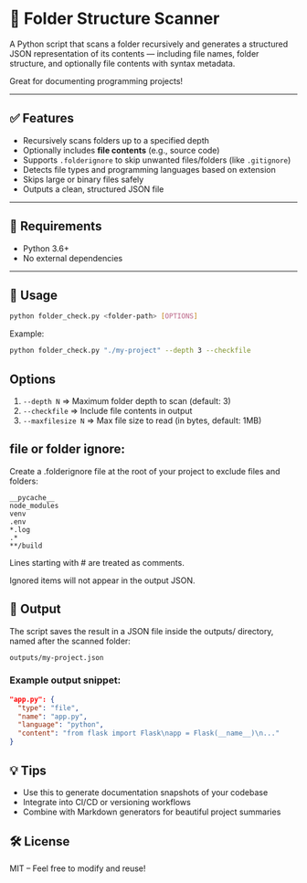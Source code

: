 # 📁 Folder Structure Scanner

A Python script that scans a folder recursively and generates a structured JSON representation of its contents — including file names, folder structure, and optionally file contents with syntax metadata.

Great for documenting programming projects!

---

## ✅ Features

- Recursively scans folders up to a specified depth
- Optionally includes **file contents** (e.g., source code)
- Supports `.folderignore` to skip unwanted files/folders (like `.gitignore`)
- Detects file types and programming languages based on extension
- Skips large or binary files safely
- Outputs a clean, structured JSON file

---

## 🧰 Requirements

- Python 3.6+
- No external dependencies

---

## 🚀 Usage

```bash
python folder_check.py <folder-path> [OPTIONS]

```
Example:
```bash
python folder_check.py "./my-project" --depth 3 --checkfile
```

## Options
1. `--depth N` => Maximum folder depth to scan (default: 3)
2. `--checkfile` => Include file contents in output
3. `--maxfilesize N` => Max file size to read (in bytes, default: 1MB)

## file or folder ignore:
Create a .folderignore file at the root of your project to exclude files and folders:
```
__pycache__
node_modules
venv
.env
*.log
.*
**/build
```
Lines starting with # are treated as comments.

Ignored items will not appear in the output JSON.

## 📄 Output
The script saves the result in a JSON file inside the outputs/ directory, named after the scanned folder:
```
outputs/my-project.json
```
### Example output snippet:
```json
"app.py": {
  "type": "file",
  "name": "app.py",
  "language": "python",
  "content": "from flask import Flask\napp = Flask(__name__)\n..."
}
```
## 💡 Tips
- Use this to generate documentation snapshots of your codebase
- Integrate into CI/CD or versioning workflows
- Combine with Markdown generators for beautiful project summaries

## 🛠️ License
MIT – Feel free to modify and reuse!

